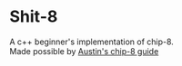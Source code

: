 # Shit-8
 A c++ beginner's implementation of chip-8. \
 Made possible by [Austin's chip-8 guide](https://austinmorlan.com/posts/chip8_emulator/)
